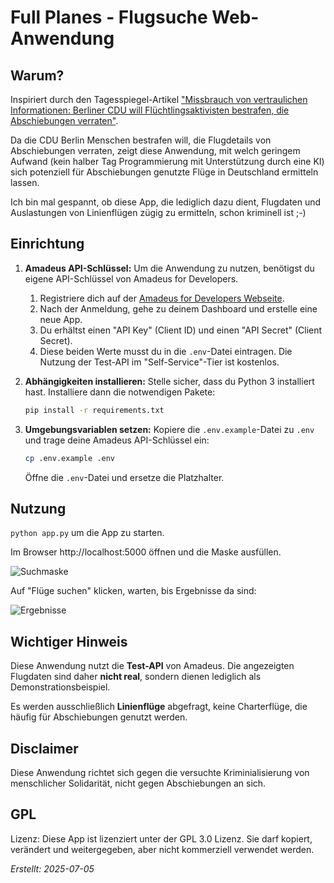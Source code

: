 # Full Planes - Flugsuche Web-Anwendung

## Warum?

Inspiriert durch den Tagesspiegel-Artikel ["Missbrauch von vertraulichen Informationen: Berliner CDU will Flüchtlingsaktivisten bestrafen, die Abschiebungen verraten"](
https://www.tagesspiegel.de/berlin/missbrauch-von-vertraulichen-informationen-berliner-cdu-will-fluchtlingsaktivisten-bestrafen-die-abschiebungen-verraten-13973525.html).

Da die CDU Berlin Menschen bestrafen will, die Flugdetails von Abschiebungen verraten, zeigt diese Anwendung, mit welch geringem Aufwand (kein halber Tag Programmierung mit Unterstützung durch eine KI) sich potenziell für Abschiebungen genutzte Flüge in Deutschland ermitteln lassen. 

Ich bin mal gespannt, ob diese App, die lediglich dazu dient, Flugdaten und Auslastungen von Linienflügen zügig zu ermitteln, schon kriminell ist ;-)

## Einrichtung
1.  **Amadeus API-Schlüssel:**
    Um die Anwendung zu nutzen, benötigst du eigene API-Schlüssel von Amadeus for Developers.
    1.  Registriere dich auf der [Amadeus for Developers Webseite](https://developers.amadeus.com/register).
    2.  Nach der Anmeldung, gehe zu deinem Dashboard und erstelle eine neue App.
    3.  Du erhältst einen "API Key" (Client ID) und einen "API Secret" (Client Secret).
    4.  Diese beiden Werte musst du in die `.env`-Datei eintragen.
    Die Nutzung der Test-API im "Self-Service"-Tier ist kostenlos.

2.  **Abhängigkeiten installieren:**
    Stelle sicher, dass du Python 3 installiert hast. Installiere dann die notwendigen Pakete:
    ```bash
    pip install -r requirements.txt
    ```

3.  **Umgebungsvariablen setzen:**
    Kopiere die `.env.example`-Datei zu `.env` und trage deine Amadeus API-Schlüssel ein:
    ```bash
    cp .env.example .env
    ```
    Öffne die `.env`-Datei und ersetze die Platzhalter.

## Nutzung

`python app.py` um die App zu starten.

Im Browser http://localhost:5000 öffnen und die Maske ausfüllen.

![Suchmaske](https://github.com/user-attachments/assets/6b5f0685-5d18-4bbd-9e73-3e39833bb486)

Auf "Flüge suchen" klicken, warten, bis Ergebnisse da sind:

![Ergebnisse](https://github.com/user-attachments/assets/c7760b71-c583-4d2c-b83c-63776f41bbf7)

## Wichtiger Hinweis

Diese Anwendung nutzt die **Test-API** von Amadeus. Die angezeigten Flugdaten sind daher **nicht real**, sondern dienen lediglich als Demonstrationsbeispiel.

Es werden ausschließlich **Linienflüge** abgefragt, keine Charterflüge, die häufig für Abschiebungen genutzt werden.

## Disclaimer

Diese Anwendung richtet sich gegen die versuchte Kriminialisierung von menschlicher Solidarität, nicht gegen Abschiebungen an sich.

## GPL

Lizenz: Diese App ist lizenziert unter der GPL 3.0 Lizenz. Sie darf kopiert, verändert und weitergegeben, aber nicht kommerziell verwendet werden.

*Erstellt: 2025-07-05*
